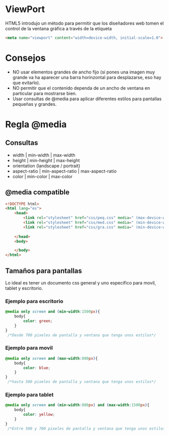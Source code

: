 # ViewPort

HTML5 introdujo un método para permitir que los diseñadores web tomen el control de la ventana gráfica a través de la etiqueta <meta>

```html
<meta name="viewport" content="width=device-width, initial-scale=1.0">
```

# Consejos

- NO usar elementos grandes de ancho fijo (si pones una imagen muy grande va ha aparecer una barra horinzontal para desplazarse, eso hay que evitarlo).
- NO permitir que el contenido dependa de un ancho de ventana en particular para mostrarse bien.
- Usar consultas de @media para aplicar diferentes estilos para pantallas pequeñas y grandes.

# Regla @media

## Consultas

- width | min-width | max-width
- height | min-height | max-height
- orientation (landscape / portrait)
- aspect-ratio | min-aspect-ratio | max-aspect-ratio
- color | min-color | max-color

## @media compatible

```html
<!DOCTYPE html>
<html lang="es">
    <head>
        <link rel="stylesheet" href="css/peq.css" media=" (max-device-width: 500px)">
        <link rel="stylesheet" href="css/med.css" media=" (min-device-width: 501px) and (max-device-width:700px)">
        <link rel="stylesheet" href="css/gra.css" media=" (min-device-width: 701px)">
        
    </head>
    <body>

    </body>
</html>

```

## Tamaños para pantallas

Lo ideal es tener un documento css general y uno especifico para movil, tablet y escritorio.

### Ejemplo para escritorio

```css
@media only screen and (min-width:1500px){
	body{
		color: green;
	}
}
 /*Desde 700 pixeles de pantalla y ventana que tenga unos estilos*/
```

### Ejemplo para movil

```css
@media only screen and (max-width:800px){
	body{
		color: blue;
	}
}
 /*hasta 500 pixeles de pantalla y ventana que tenga unos estilos*/
```

### Ejemplo para tablet

```css
@media only screen and (min-width:800px) and (max-width:1500px){
	body{
		color: yellow;
	}
}
 /*Entre 500 y 700 pixeles de pantalla y ventana que tenga unos estilos*/
```
